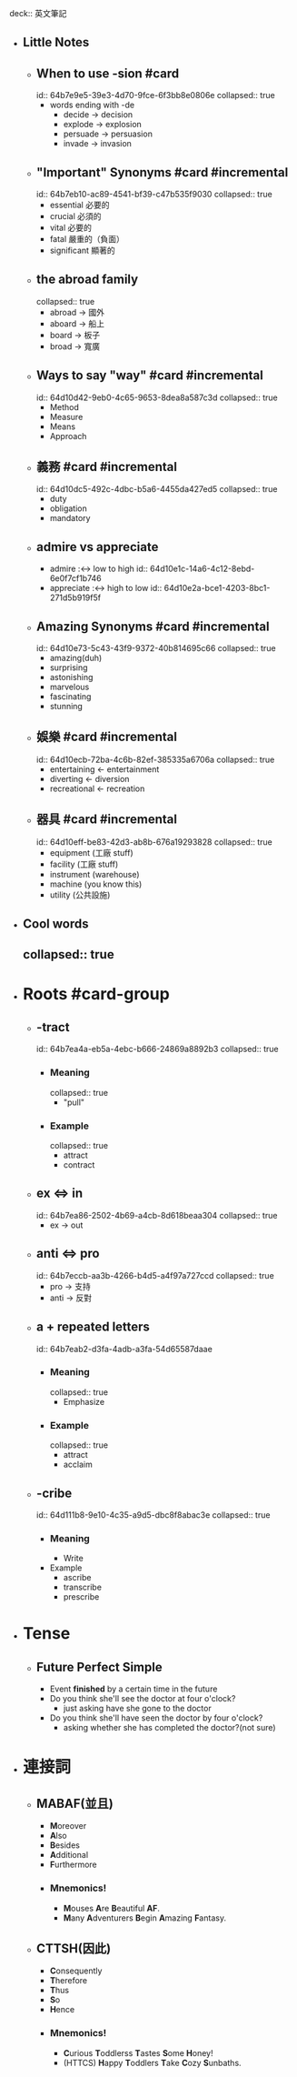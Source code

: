 deck:: 英文筆記

- ## Little Notes
	- ## When to use -sion #card
	  id:: 64b7e9e5-39e3-4d70-9fce-6f3bb8e0806e
	  collapsed:: true
		- words ending with -de
			- decide -> decision
			- explode -> explosion
			- persuade -> persuasion
			- invade -> invasion
	- ## "Important" Synonyms #card #incremental
	  id:: 64b7eb10-ac89-4541-bf39-c47b535f9030
	  collapsed:: true
		- essential 必要的
		- crucial 必須的
		- vital 必要的
		- fatal 嚴重的（負面）
		- significant 顯著的
	- ## the abroad family
	  collapsed:: true
		- abroad -> 國外
		- aboard -> 船上
		- board -> 板子
		- broad -> 寬廣
	- ## Ways to say "way" #card #incremental
	  id:: 64d10d42-9eb0-4c65-9653-8dea8a587c3d
	  collapsed:: true
		- Method
		- Measure
		- Means
		- Approach
	- ## 義務 #card #incremental
	  id:: 64d10dc5-492c-4dbc-b5a6-4455da427ed5
	  collapsed:: true
		- duty
		- obligation
		- mandatory
	- ## admire vs appreciate
		- admire :<-> low to high
		  id:: 64d10e1c-14a6-4c12-8ebd-6e0f7cf1b746
		- appreciate :<-> high to low
		  id:: 64d10e2a-bce1-4203-8bc1-271d5b919f5f
	- ## Amazing Synonyms #card #incremental
	  id:: 64d10e73-5c43-43f9-9372-40b814695c66
	  collapsed:: true
		- amazing(duh)
		- surprising
		- astonishing
		- marvelous
		- fascinating
		- stunning
	- ## 娛樂 #card #incremental
	  id:: 64d10ecb-72ba-4c6b-82ef-385335a6706a
	  collapsed:: true
		- entertaining <- entertainment
		- diverting <- diversion
		- recreational <- recreation
	- ## 器具 #card #incremental
	  id:: 64d10eff-be83-42d3-ab8b-676a19293828
	  collapsed:: true
		- equipment (工廠 stuff)
		- facility (工廠 stuff)
		- instrument (warehouse)
		- machine (you know this)
		- utility (公共設施)
- ## Cool words
  collapsed:: true
	-
- # Roots #card-group
	- ## -tract
	  id:: 64b7ea4a-eb5a-4ebc-b666-24869a8892b3
	  collapsed:: true
		- ### Meaning
		  collapsed:: true
			- "pull"
		- ### Example
		  collapsed:: true
			- attract
			- contract
	- ## ex <=> in
	  id:: 64b7ea86-2502-4b69-a4cb-8d618beaa304
	  collapsed:: true
		- ex -> out
	- ## anti <=> pro
	  id:: 64b7eccb-aa3b-4266-b4d5-a4f97a727ccd
	  collapsed:: true
		- pro -> 支持
		- anti -> 反對
	- ## a + repeated letters
	  id:: 64b7eab2-d3fa-4adb-a3fa-54d65587daae
		- ### Meaning
		  collapsed:: true
			- Emphasize
		- ### Example
		  collapsed:: true
			- attract
			- acclaim
	- ## -cribe
	  id:: 64d111b8-9e10-4c35-a9d5-dbc8f8abac3e
	  collapsed:: true
		- ### Meaning
			- Write
		- Example
			- ascribe
			- transcribe
			- prescribe
- # Tense
	- ## Future Perfect Simple
		- Event **finished** by a certain time in the future
		- Do you think she'll see the doctor at four o'clock?
			- just asking have she gone to the doctor
		- Do you think she'll have seen the doctor by four o'clock?
			- asking whether she has completed the doctor?(not sure)
- # 連接詞
	- ## MABAF(並且)
		- **M**oreover
		- **A**lso
		- **B**esides
		- **A**dditional
		- **F**urthermore
		- ### Mnemonics!
			- **M**ouses **A**re **B**eautiful **AF**.
			- **M**any **A**dventurers **B**egin **A**mazing **F**antasy.
	- ## CTTSH(因此)
		- **C**onsequently
		- **T**herefore
		- **T**hus
		- **S**o
		- **H**ence
		- ### Mnemonics!
			- **C**urious **T**oddlerss **T**astes **S**ome **H**oney!
			- (HTTCS) **H**appy **T**oddlers **T**ake **C**ozy **S**unbaths.